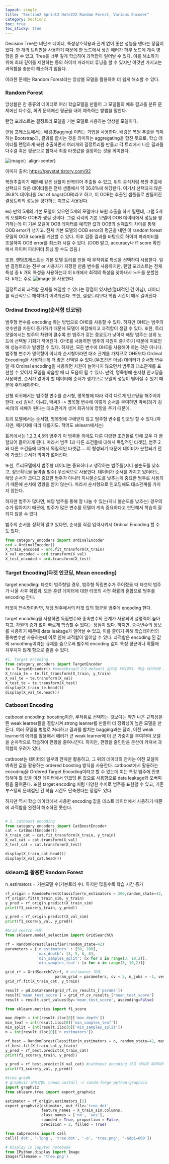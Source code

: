 ```yaml
---
layout: single
title: "Section2 Sprint2 Note222 Random Forest, Various Encoder"
category: Section2
toc: true
toc_sticky: true
---
```


Decision Tree는 비단조 데이터, 특성상호작용과 관계 없이 좋은 성능을 낸다는 장점이 있다. 한 개의 트리만을 사용하기 때문에 한 노드에서 생긴 에러가 하부 노드에 계속 영향을 줄 수 있고,
Tree를 너무 깊게 학습하여 과적합이 일어날 수 있다. 이를 해소하기 위해 최대 깊이를 제한하는 등의 하이퍼 파라미터 튜닝을 할 수 있지만 이것만 가지고는 과적합을 충분히 해소하기 힘들다.

이러한 문제는 Random Forest라는 앙상블 모델을 활용하여 더 쉽게 해소할 수 있다.

### Random Forest
앙상블은 한 종류의 데이터로 여러 학습모델을 만들어 그 모델들의 예측 결과를 분류 문제에선 다수결, 회귀 문제에선 평균을 내어 예측하는 방법을 말한다.

랜덤 포레스트는 결정트리 모델을 기본 모델로 사용하는 앙상블 모델이다.

랜덤 포레스트에서는 배깅(Bagging) 이라는 기법을 사용한다. 배깅은 복원 추출을 의미하는 Bootstrap과, 결과를 합치는 것을 의미하는 aggregating을 합친 뜻으로, 학습 데이터를 랜덤하게 복원 추출하면서
여러개의 결정트리를 만들고 각 트리에서 나온 결과를 다수결 혹은 평균으로 합쳐서 최종 타겟값을 결정하는 것을 의미한다.

![image](https://user-images.githubusercontent.com/97672187/156551747-70fd4816-ab53-4b65-83ae-a0b9065212d1.png){: .align-center}

이미지 출처: https://psystat.tistory.com/92

복원추출이기 때문에 같은 샘플이 반복되어 추출될 수 있고, 위의 공식처럼 복원 추출에 선택되지 않은 데이터들은 전체 샘플에서 약 36.8%에 해당한다. 여기서 선택되지 않은 36.8% 데이터를
Out of bags(OOB)라고 하고, 이 OOB는 추출된 샘플들로 만들어진 결정트리의 성능을 평가하는 지표로 사용된다. 

ex) 만약 5개의 기본 모델이 있으면 5개의 모델마다 복원 추출을 하게 될텐데, 그럼 5개의 모델마다 OOB가 생길 것이다. 그럼 각각의 기본 모델이 OOB 데이터에서 성능을 평가하는데 이 기본 모델이
OOB 데이터를 예측한 값과 OOB의 실제값의 차이를 통해 OOB error가 생기고. 전체 기본 모델의 OOB error의 평균을 내면 이 random forest 모델의 OOB score를 계산할 수 있다. 이후 검증 결과를 바탕으로
하이퍼 파라미터를 조절하여 OOB error를 최소화 시킬 수 있다. (OOB 말고, accuracy나 f1 score 확인해서 하이퍼 파라미터 튜닝 할 수도 있음.)

또한, 랜덤포레스트는 기본 모델 트리를 만들 때 무작위로 특성을 선택하여 사용한다. 일반 결정트리는 전부 or 사용자가 지정한 만큼 변수를 사용하지만, 랜덤 포레스트는 전체 특성 중
k 개의 특성을 사용하는데 이 k개에서 최적의 특성을 찾아내서 노드를 분할한다. k개는 주로 ![image](https://user-images.githubusercontent.com/97672187/156554439-f12522b9-8e02-4e1c-ac27-4390b215a06b.png)
을 사용한다.

결정트리의 과적합 문제를 해결할 수 있다는 장점이 있지만(절대적인 건 아님), 데이터를 직관적으로 해석하기 어려워진다. 또한, 결정트리보다 학습 시간이 매우 길어진다.

### Ordinal Encoding(순서형 인코딩)
범주형 변수를 encoding 하는 방법으로 OHE를 사용할 수 있다. 하지만 OHE는 범주의 갯수만큼 차원이 증가하기 때문에 모델이 복잡해지고 과적합이 생길 수 있다.
또한, 트리모델에서는 범주의 차원이 클수록 한 범주가 갖는 중요도가 낮아져 해당 범주는 상위 노드에 선택될 기회가 적어진다. OHE를 사용하면 범주의 차원이 증가하기 때문에 이로인해 성능저하가 발생할 수 있다.
하지만, 모든 변수에 OHE를 사용해야 하는 것은 아니다. 범주형 변수가 명목형이 아니라 순서형이라면 대소 관계를 가지므로 OHE보다 Ordinal Encoding을 사용하는게 더 좋은 선택일 수 있다.(무조건은 아님)
데이터가 순서형 변수일 때 Ordinal encoding을 사용하면 차원이 늘어나지 않으면서 범주의 대소관계를 표현할 수 있어서 모델을 학습할 때 더 도움이 될 수 있다.
만약, 명목형에 순서형 인코딩을 사용하면, 순서가 없어야 할 데이터에 순서가 생기므로 모델의 성능이 떨어질 수 있기 때문에 주의해야한다.

선형 회귀에서는 범주형 변수를 순서형, 명목형에 따라 각각 다르게 인코딩을 해주어야 한다. ex) 김씨1, 이씨2, 박씨3 -> 명목형 변수에 이렇게 순서를 부여하면 박씨(3)가 김씨(1)의 세배가 된다는 대소관계가 생겨
회귀식에 영향을 주기 때문에.

트리 모델에서는 순서형, 명목형에 구애받지 않고 범주형 변수를 인코딩 할 수 있다.(하지만, 패키지에 따라 다를지도. 적어도 sklearn에서는) 

트리에서는 1,2,3,4,5의 범주가 이 범주들 외에도 다른 다양한 조건들로 인해 모두 다 분할되어 흩어지게 된다. 따라서 범주 1과 다른 조건들에 대해서 독립적인 타겟값, 범주 2와 다른 조건들에 대해서 독립적인 타겟값.....이 형성되기 때문에 데이터가 분할되기 전에 가졌던 순서가 의미가 없어진다.

또한, 트리모델에서 범주형 데이터는 중요하다고 생각하는 범주를(지니 불순도를 낮추고, 정보획득을 높여줄 범주) 우선적으로 사용한다. 데이터가 순서를 가지고 있더라도, 해당 순서가 크다고 중요한 범주가 아니라 지니불순도를 낮추는게 중요한 범주로 사용되기 때문에 순서에 영향을 받지 않는다. 따라서 순서형으로 인코딩해도 대소관계를 가지지 않는다.

하지만 범주가 많다면, 해당 범주를 통해 잘 나눌 수 있는(지니 불순도를 낮추는) 경우의 수가 많아지기 때문에, 범주가 많은 변수를 모델이 계속 중요하다고 판단해서 학습이 잘 되지 않을 수 있다.

범주의 순서를 정확히 알고 있다면, 순서를 직접 입력시켜서 Ordinal Encoding 할 수도 있다.

```python
from category_encoders import OrdinalEncoder
ord = OrdinalEncoder()
X_train_encoded = ord.fit_transform(X_train)
X_val_encoded = ord.transform(X_val)
X_test_encoded = ord.transform(X_test)
```

### Target Encoding(타겟 인코딩, Mean encoding)
target encoding: 타겟이 범주형일 경우, 범주형 독립변수가 주어졌을 때 타겟의 범주가 나올 사후 확률과, 모든 훈련 데이터에 대한 타겟의 사전 확률의 혼합으로 범주를 encoding 한다.

타겟이 연속형이라면, 해당 범주에서의 타겟 값의 평균을 범주에 encoding 한다.

target encoding을 사용하면 독립변수와 종속변수의 관계가 사용되어 설명력이 높아지고, 차원의 증가 없이 빠르게 학습할 수 있다는 장점이 있다. 
하지만, 종속변수의 정보를 사용하기 때문에 data leakage가 일어날 수 있고, 이를 줄이기 위해 학습데이터의 종속변수만 사용하는데 이로 인해 과적합이 일어날 수 있다. 
과적합은 encoding 된 값에 smoothing이라는 규제를 줌으로써 범주의 encoding 값이 특정 평균이나 확률에 치우치지 않게 함으로 줄일 수 있다.

```python
#1. Target encoding
from category_encoders import TargetEncoder
te = TargetEncoder() #smoothing이 1이 default 값으로 되어있다. 학습 데이터에 치우쳐진 평균을 전체 평균에 가깝도록 규제를 가한다. 1에 가까울 수록 더 큰 규제를 가하는 것.
X_train_te = te.fit_transform(X_train, y_train)
X_val_te = te.transform(X_val)
X_test_te = te.transform(X_test)
display(X_train_te.head())
display(X_val_te.head())
```

### Catboost Encoding
catboost encoding: boosting이란, 무작위로 선택하는 것보다는 약간 나은 규칙성을 띈 weak learner들을 결합시켜 strong leanrer를 만들어 더 정확성이 높은 모델을 만든다. 
여러 모델을 병렬로 처리하고 결과를 합치는 bagging과는 달리, 이전 weak learner의 에러를 활용해서 에러가 큰 weak learner에 더 큰 가중치를 부여하며 모델을 순차적으로 학습하여 편향을 줄여나간다. 하지만, 편향을 줄인만큼 분산이 커져서 과적합의 우려가 있다.

catboost는 데이터의 일부의 잔차만 활용하고, 그 뒤의 데이터의 잔차는 이전 모델이 예측한 값을 활용하는 ordered boosting 방식을 사용한다. 
catboost에서 활용하는 encoding을 Ordered Target Encoding이라고 할 수 있는데 이는 특정 범주에 인코딩해야 할 값을 이전 데이터에서 인코딩 된 값으로 사용함으로 data leakage와 오버피팅을 
줄여준다. 또한 target encoding 처럼 다양한 수치로 범주를 표현할 수 있고, 기존 부스팅의 문제점인 긴 학습 시간도 단축했다는 장점도 있다.

하지만 역시 학습 데이터에서 사용한 encoding 값을 테스트 데이터에서 사용하기 때문에 과적합을 완전히 해소하진 못한다.

```python

# 2. catboost encoding
from category_encoders import CatBoostEncoder
cat = CatBoostEncoder()
X_train_cat = cat.fit_transform(X_train, y_train)
X_val_cat = cat.transform(X_val)
X_test_cat = cat.transform(X_test)

display(X_train_cat.head())
display(X_val_cat.head())

```

### sklearn을 활용한 Random Forest
n_estimators = 기본모델 수(기본트리 수). 하지만 많을수록 학습 시간 증가

```python
rf_origin = RandomForestClassifier(n_estimators = 200,random_state=42, max_depth = 9, min_samples_leaf= 10, min_samples_split= 3)
rf_origin.fit(X_train_sim, y_train)
y_pred = rf_origin.predict(X_train_sim)
print(f1_score(y_train, y_pred))

y_pred = rf_origin.predict(X_val_sim)
print(f1_score(y_val, y_pred))
```

```python
#Grid search 사용
from sklearn.model_selection import GridSearchCV

rf = RandomForestClassifier(random_state=42)
parameters = {'n_estimators' : [50, 100], 
              'max_depth': [3, 5, 6, 8],
              'min_samples_split': [x for x in range(3, 10,2)],
              'min_samples_leaf': [x for x in range(3, 10,2)]}

grid_rf = GridSearchCV(rf, # estimator 객체,
                      param_grid = parameters, cv = 5, n_jobs = -1, verbose = 1, scoring = 'f1') #n_jobs = -1은 사용 가능한 컴퓨터 프로세서 모두 사용한다는 뜻.
grid_rf.fit(X_train_cat, y_train)

result = pd.DataFrame(grid_rf.cv_results_['params'])
result['mean_test_score'] = grid_rf.cv_results_['mean_test_score']
result = result.sort_values(by='mean_test_score', ascending=False)

from sklearn.metrics import f1_score

max_depth = int(result.iloc[0]['max_depth'])
min_leaf = int(result.iloc[0]['min_samples_leaf'])
min_split = int(result.iloc[0]['min_samples_split'])
n = int(result.iloc[0]['n_estimators'])

rf_best = RandomForestClassifier(n_estimators = n, random_state=42, max_depth = max_depth, min_samples_leaf= min_leaf, min_samples_split= min_split)
rf_best.fit(X_train_cat,y_train)
y_pred = rf_best.predict(X_train_cat)
print(f1_score(y_train, y_pred))

y_pred = rf_best.predict(X_val_cat) #catboost encoding 하고 하이퍼 파라미터 조금씩 수정해도 과적합 발생. 
print(f1_score(y_val, y_pred))

```

```python
#tree graph
# graphviz 설치방법: conda install -c conda-forge python-graphviz
import graphviz
from sklearn.tree import export_graphviz

estimator = rf_origin.estimators_[5]
export_graphviz(estimator, out_file='tree.dot', 
                feature_names = X_train_sim.columns,
                class_names = ['no', 'yes'],
                rounded = True, proportion = False, 
                precision = 2, filled = True)

from subprocess import call
call(['dot', '-Tpng', 'tree.dot', '-o', 'tree.png', '-Gdpi=600'])

# Display in jupyter notebook
from IPython.display import Image
Image(filename = 'tree.png')
```


